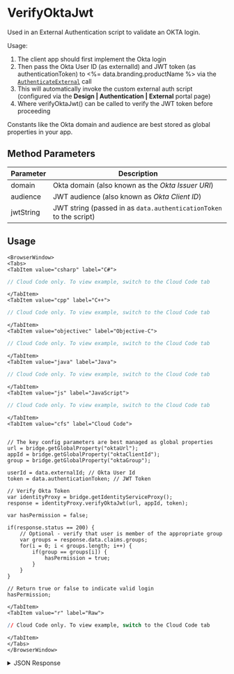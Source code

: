 # VerifyOktaJwt

Used in an External Authentication script to validate an OKTA login. 

Usage:

1. The client app should first implement the Okta login
2. Then pass the Okta User ID (as externalId) and JWT token (as authenticationToken) to <%= data.branding.productName %> via the [<code>AuthenticateExternal</code>](/api/capi/authentication/authenticateexternal) call
3. This will automatically invoke the custom external auth script (configured via the **Design | Authentication | External** portal page)
4. Where verifyOktaJwt() can be called to verify the JWT token before proceeding



Constants like the Okta domain and audience are best stored as global properties in your app.

<PartialServop service_name="identity" operation_name="VERIFY_OKTA_JWT" />

## Method Parameters
Parameter | Description
--------- | -----------
domain | Okta domain (also known as the *Okta Issuer URI*)
audience | JWT audience (also known as *Okta Client ID*)
jwtString | JWT string (passed in as `data.authenticationToken` to the script)

## Usage

```mdx-code-block
<BrowserWindow>
<Tabs>
<TabItem value="csharp" label="C#">
```

```csharp
// Cloud Code only. To view example, switch to the Cloud Code tab
```

```mdx-code-block
</TabItem>
<TabItem value="cpp" label="C++">
```

```cpp
// Cloud Code only. To view example, switch to the Cloud Code tab
```

```mdx-code-block
</TabItem>
<TabItem value="objectivec" label="Objective-C">
```

```objectivec
// Cloud Code only. To view example, switch to the Cloud Code tab
```

```mdx-code-block
</TabItem>
<TabItem value="java" label="Java">
```

```java
// Cloud Code only. To view example, switch to the Cloud Code tab
```

```mdx-code-block
</TabItem>
<TabItem value="js" label="JavaScript">
```

```javascript
// Cloud Code only. To view example, switch to the Cloud Code tab
```

```mdx-code-block
</TabItem>
<TabItem value="cfs" label="Cloud Code">
```

```cfscript

// The key config parameters are best managed as global properties
url = bridge.getGlobalProperty("oktaUrl");
appId = bridge.getGlobalProperty("oktaClientId");
group = bridge.getGlobalProperty("oktaGroup"); 

userId = data.externalId; // Okta User Id
token = data.authenticationToken; // JWT Token

// Verify Okta Token
var identityProxy = bridge.getIdentityServiceProxy();
response = identityProxy.verifyOktaJwt(url, appId, token);

var hasPermission = false;

if(response.status == 200) {
    // Optional - verify that user is member of the appropriate group
    var groups = response.data.claims.groups;
    for(i = 0; i < groups.length; i++) {
        if(group == groups[i]) {
            hasPermission = true;
        }
    }
}

// Return true or false to indicate valid login
hasPermission;
```

```mdx-code-block
</TabItem>
<TabItem value="r" label="Raw">
```

```r
// Cloud Code only. To view example, switch to the Cloud Code tab
```

```mdx-code-block
</TabItem>
</Tabs>
</BrowserWindow>
```

<details>
<summary>JSON Response</summary>

```json
{
  "data": {
    "claims": {
      "sub": "00u1caz4q626WtuOc555",
      "name": "John Snow",
      "email": "johns@xxx.com",
      "ver": 1,
      "iss": "https://dev-5555555.okta.com/oauth2/default",
      "aud": "0oa1k21u00qBbTwaz555",
      "iat": 1573052062,
      "exp": 1573055662,
      "jti": "ID.HntoaUAOrMR4XXXswVCAV8Vi2eU_gplsbx4xgW4BhgM",
      "amr": [
        "pwd"
      ],
      "idp": "00o1caT4n2FS01065357",
      "nonce": "a81b30479be55fe98fda915525acf2da",
      "preferred_username": "johns@xxx.com",
      "auth_time": 1573052055,
      "at_hash": "n_bRbPka--WLaLKWEKEDUZXXXXXX",
      "groups": [
        "Everyone",
        "BrainCloudUsers"
      ]
    },
    "issuedAt": 1573052067000,
    "expiresAt": 1573055667000
  },
  "status": 200
}
```
</details>

